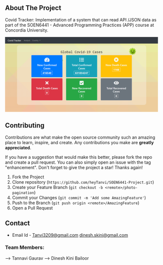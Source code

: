 ## About The Project

Covid Tracker: Implementation of a system that can read API /JSON data as part of the SOEN6441 - Advanced Programming Practices (APP) course at Concordia University.

![](Covid-APP.PNG)

<!-- CONTRIBUTING -->
## Contributing

Contributions are what make the open source community such an amazing place to learn, inspire, and create. Any contributions you make are **greatly appreciated**.

If you have a suggestion that would make this better, please fork the repo and create a pull request. You can also simply open an issue with the tag "enhancement".
Don't forget to give the project a star! Thanks again!

1. Fork the Project
2. Clone repository (`https://github.com/heyTanvi/SOEN6441-Project.git`)
3. Create your Feature Branch (`git checkout -b <remote>/photo-pagination`)
4. Commit your Changes (`git commit -m 'Add some AmazingFeature'`)
5. Push to the Branch (`git push origin <remote>/AmazingFeature`)
6. Open a Pull Request

<!-- CONTACT -->
## Contact
* Email Id - Tanvi3209@gmail.com dinesh.skini@gmail.com

### Team Members:

--> Tannavi Gaurav
--> Dinesh Kini Bailoor
